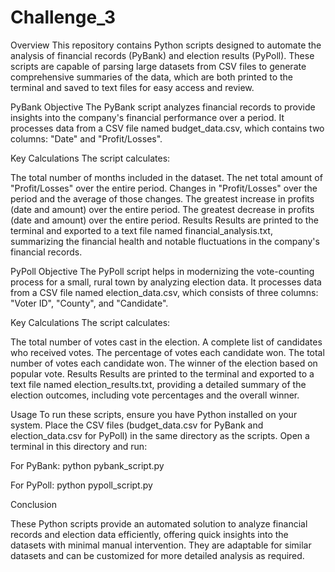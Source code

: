 # Challenge_3

Overview
This repository contains Python scripts designed to automate the analysis of financial records (PyBank) and election results (PyPoll). 
These scripts are capable of parsing large datasets from CSV files to generate comprehensive summaries of the data, which are both printed to the terminal and saved to text files for easy access and review.

PyBank
Objective
The PyBank script analyzes financial records to provide insights into the company's financial performance over a period. It processes data from a CSV file named budget_data.csv, which contains two columns: "Date" and "Profit/Losses".

Key Calculations
The script calculates:

The total number of months included in the dataset.
The net total amount of "Profit/Losses" over the entire period.
Changes in "Profit/Losses" over the period and the average of those changes.
The greatest increase in profits (date and amount) over the entire period.
The greatest decrease in profits (date and amount) over the entire period.
Results
Results are printed to the terminal and exported to a text file named financial_analysis.txt, summarizing the financial health and notable fluctuations in the company's financial records.

PyPoll
Objective
The PyPoll script helps in modernizing the vote-counting process for a small, rural town by analyzing election data. It processes data from a CSV file named election_data.csv, which consists of three columns: "Voter ID", "County", and "Candidate".

Key Calculations
The script calculates:

The total number of votes cast in the election.
A complete list of candidates who received votes.
The percentage of votes each candidate won.
The total number of votes each candidate won.
The winner of the election based on popular vote.
Results
Results are printed to the terminal and exported to a text file named election_results.txt, providing a detailed summary of the election outcomes, including vote percentages and the overall winner.

Usage
To run these scripts, ensure you have Python installed on your system. Place the CSV files (budget_data.csv for PyBank and election_data.csv for PyPoll) in the same directory as the scripts. Open a terminal in this directory and run:

For PyBank: python pybank_script.py

For PyPoll: python pypoll_script.py

Conclusion

These Python scripts provide an automated solution to analyze financial records and election data efficiently, offering quick insights into the datasets with minimal manual intervention. They are adaptable for similar datasets and can be customized for more detailed analysis as required.

